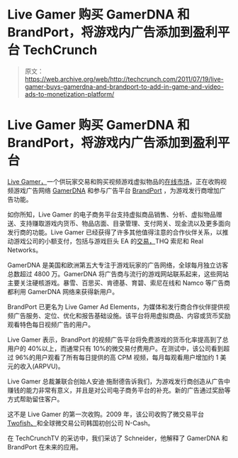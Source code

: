 # Live Gamer 购买 GamerDNA 和 BrandPort，将游戏内广告添加到盈利平台 TechCrunch

> 原文：<https://web.archive.org/web/http://techcrunch.com/2011/07/19/live-gamer-buys-gamerdna-and-brandport-to-add-in-game-and-video-ads-to-monetization-platform/>

# Live Gamer 购买 GamerDNA 和 BrandPort，将游戏内广告添加到盈利平台

[Live Gamer，](https://web.archive.org/web/20230203094733/http://www.livegamer.com/)一个供玩家交易和购买视频游戏虚拟物品的[在线市场](https://web.archive.org/web/20230203094733/https://techcrunch.com/2009/10/27/live-gamer-looks-to-capitalize-on-virtual-goods-boom/)，正在收购视频游戏广告网络 [GamerDNA](https://web.archive.org/web/20230203094733/http://www.crunchbase.com/company/gamerdna) 和参与广告平台 [BrandPort](https://web.archive.org/web/20230203094733/http://www.crunchbase.com/company/brandport) ，为游戏发行商增加广告功能。

如你所知，Live Gamer 的电子商务平台支持虚拟商品销售、分析、虚拟物品赠送、支持赚取游戏内货币、物品店面、目录管理、支付网关、现金流以及更多面向发行商的功能。Live Gamer 已经获得了许多其他值得注意的合作伙伴关系，以推动游戏公司的小额支付，包括与游戏巨头 EA 的[交易，](https://web.archive.org/web/20230203094733/http://www.businessweek.com/the_thread/techbeat/archives/2010/07/live_gamer_powers_electronic_arts_microtransactions.html)THQ 索尼和 Real Networks。

GamerDNA 是美国和欧洲第五大专注于游戏玩家的广告网络，全球每月独立访客总数超过 4800 万。GamerDNA 将广告商与流行的游戏网站联系起来，这些网站主要关注硬核游戏。暴雪、百思买、肯德基、育碧、索尼在线和 Namco 等广告商都利用 GamerDNA 网络来获得新用户。

BrandPort 已更名为 Live Gamer Ad Elements，为媒体和发行商合作伙伴提供视频广告服务、定位、优化和报告基础设施。该平台将用虚拟商品、内容或货币奖励观看特色每日视频广告的用户。

Live Gamer 表示，BrandPort 的视频广告平台将免费游戏的货币化率提高到了总用户的 40%以上，而通常只有 10%的微交易付费用户。在测试中，该公司看到超过 96%的用户观看了所有每日提供的高 CPM 视频，每月每观看用户增加约 1 美元的收入(ARPVU)。

Live Gamer 总裁兼联合创始人安迪·施耐德告诉我们，为游戏发行商创造从广告中赚钱的能力非常有意义，并且是对公司电子商务平台的补充。新的广告通过奖励等方式帮助留住客户。

这不是 Live Gamer 的第一次收购。2009 年，该公司收购了微交易平台 [Twofish、](https://web.archive.org/web/20230203094733/https://techcrunch.com/2009/08/24/virtual-gaming-marketplace-live-gamer-acquires-twofish-to-boost-micropayments-platform/)和全球微交易公司韩国初创公司 N-Cash。

在 TechCrunchTV 的采访中，我们采访了 Schneider，他解释了 GamerDNA 和 BrandPort 在未来的应用。